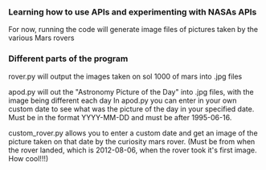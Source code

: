 ### Learning how to use APIs and experimenting with NASAs APIs ###
For now, running the code will generate image files of pictures taken by the various Mars rovers

### Different parts of the program ###
rover.py will output the images taken on sol 1000 of mars into .jpg files

apod.py will out the "Astronomy Picture of the Day" into .jpg files, with the image being different each day
In apod.py you can enter in your own custom date to see what was the picture of the day in your specified date. Must be in the format YYYY-MM-DD and must be after 1995-06-16.

custom_rover.py allows you to enter a custom date and get an image of the picture taken on that date by the curiosity mars rover. (Must be from when the rover landed, which is 2012-08-06, when the rover took it's first image. How cool!!!)